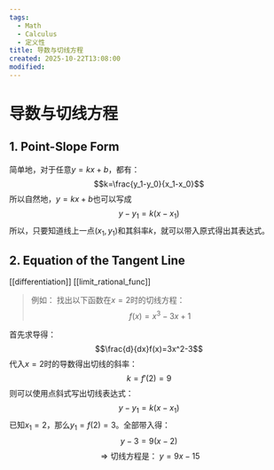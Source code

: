 ```yaml
---
tags:
  - Math
  - Calculus
  - 定义性
title: 导数与切线方程
created: 2025-10-22T13:08:00
modified:
---
```

# 导数与切线方程
## 1. Point-Slope Form
简单地，对于任意$y=kx+b$，都有：
$$k=\frac{y_1-y_0}{x_1-x_0}$$
所以自然地，$y=kx+b$也可以写成
$$y-y_1=k(x-x_1)$$
所以，只要知道线上一点$(x_1,y_1)$和其斜率$k$，就可以带入原式得出其表达式。

## 2. Equation of the Tangent Line
[[differentiation]]
[[limit_rational_func]]


>例如：
>找出以下函数在$x=2$时的切线方程：
>$$f(x)=x^3-3x+1$$

首先求导得：
$$\frac{d}{dx}f(x)=3x^2-3$$
代入$x=2$时的导数得出切线的斜率：
$$k=f'(2)=9$$
则可以使用点斜式写出切线表达式：
$$y-y_1=k(x-x_1)$$
已知$x_1=2$，那么$y_1=f(2)=3$。全部带入得：
$$y-3=9(x-2)$$
$$\Rightarrow\text{切线方程是： } y=9x-15$$